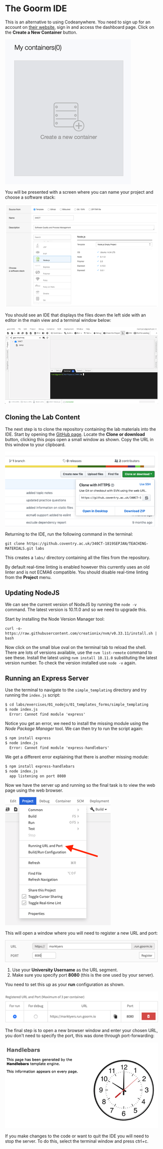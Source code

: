 
# The Goorm IDE

This is an alternative to using Codeanywhere. You need to sign up for an account on [their website](https://ide.goorm.io/), sign in and access the dashboard page. Click on the **Create a New Container** button.

![Create a New Container](exercises/.images/goorm01.png)

You will be presented with a screen where you can name your project and choose a software stack:

![Create a New Container](exercises/.images/goorm02.png)

You should see an IDE that displays the files down the left side with an editor in the main view and a terminal window below:

![Create a New Container](exercises/.images/goorm03.png)

## Cloning the Lab Content

The next step is to clone the repository containing the lab materials into the IDE. Start by opening the [GitHub page](https://github.coventry.ac.uk/340CT-1819SEPJAN/TEACHING-MATERIALS). Locate the **Clone or download** button, clicking this pops open a small window as shown. Copy the URL in this window to your clipboard.

![Create a New Container](exercises/.images/github01.png)

Returning to the IDE, run the following command in the terminal:

```shell
git clone https://github.coventry.ac.uk/340CT-1819SEPJAN/TEACHING-MATERIALS.git labs
```

This creates a `labs/` directory containing all the files from the repository.

By default real-time linting is enabled however this currently uses an old linter and is not ECMA6 compatible. You should disable real-time linting from the **Project** menu.

## Updating NodeJS

We can see the current version of NodeJS by running the `node -v` command. The latest version is 10.11.0 and so we need to upgrade this.

Start by installing the Node Version Manager tool:

```shell
curl -o- https://raw.githubusercontent.com/creationix/nvm/v0.33.11/install.sh | bash
```

Now click on the small blue oval on the terminal tab to reload the shell. There are lots of versions available, use the `nvm list-remote` command to see these. Install the latest using `nvm install 10.11.0` substituting the latest version number. To check the version installed use `node -v` again.

## Running an Express Server

Use the terminal to navigate to the `simple_templating` directory and try running the `index.js` script:

```shell
$ cd labs/exercises/01_nodejs/01_templates_forms/simple_templating
$ node index.js
  Error: Cannot find module 'express'
```

Notice you get an error, we need to install the missing module using the _Node Package Manager_ tool. We can then try to run the script again:

```shell
$ npm install express
$ node index.js
  Error: Cannot find module 'express-handlebars'
```

We get a different error explaining that there is another missing module:

```shell
$ npm install express-handlebars
$ node index.js
  app listening on port 8080
```

Now we have the server up and running so the final task is to view the web page using the web browser.

![Setting up a URL and port](exercises/.images/goorm04.png)

This will open a window where you will need to register a new URL and port:

![Setting up a URL and port](exercises/.images/goorm05.png)

1. Use your **University Username** as the URL segment.
2. Make sure you specify port **8080** (this is the one used by your server).

You need to set this up as your **run** configuration as shown.

![Setting up a URL and port](exercises/.images/goorm06.png)

The final step is to open a new browser window and enter your chosen URL, you don't need to specify the port, this was done through port-forwarding:

![Setting up a URL and port](exercises/.images/simple_template.png)

If you make changes to the code or want to quit the IDE you will need to stop the server. To do this, select the terminal window and press ctrl+c.
